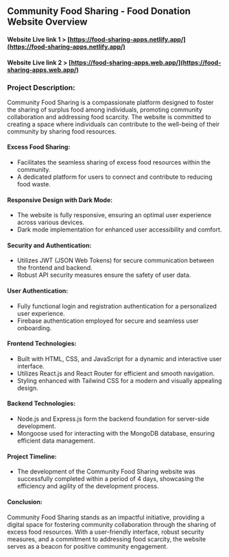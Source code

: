 ## Community Food Sharing - Food Donation Website Overview

#### Website Live link 1 >  [https://food-sharing-apps.netlify.app/](https://food-sharing-apps.netlify.app/)
#### Website Live link 2 >  [https://food-sharing-apps.web.app/](https://food-sharing-apps.web.app/)

### Project Description:
Community Food Sharing is a compassionate platform designed to foster the sharing of surplus food among individuals, promoting community collaboration and addressing food scarcity. The website is committed to creating a space where individuals can contribute to the well-being of their community by sharing food resources.

#### Excess Food Sharing:
- Facilitates the seamless sharing of excess food resources within the community.
- A dedicated platform for users to connect and contribute to reducing food waste.

#### Responsive Design with Dark Mode:
- The website is fully responsive, ensuring an optimal user experience across various devices.
- Dark mode implementation for enhanced user accessibility and comfort.

#### Security and Authentication:
- Utilizes JWT (JSON Web Tokens) for secure communication between the frontend and backend.
- Robust API security measures ensure the safety of user data.

#### User Authentication:
- Fully functional login and registration authentication for a personalized user experience.
- Firebase authentication employed for secure and seamless user onboarding.

#### Frontend Technologies:
- Built with HTML, CSS, and JavaScript for a dynamic and interactive user interface.
- Utilizes React.js and React Router for efficient and smooth navigation.
- Styling enhanced with Tailwind CSS for a modern and visually appealing design.

#### Backend Technologies:
- Node.js and Express.js form the backend foundation for server-side development.
- Mongoose used for interacting with the MongoDB database, ensuring efficient data management.

#### Project Timeline:
- The development of the Community Food Sharing website was successfully completed within a period of 4 days, showcasing the efficiency and agility of the development process.

#### Conclusion:
Community Food Sharing stands as an impactful initiative, providing a digital space for fostering community collaboration through the sharing of excess food resources. With a user-friendly interface, robust security measures, and a commitment to addressing food scarcity, the website serves as a beacon for positive community engagement.